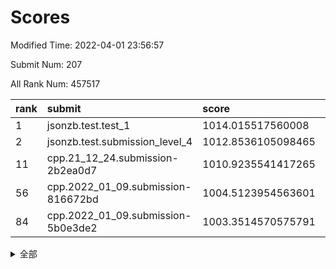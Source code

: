 # Scores

Modified Time: 2022-04-01 23:56:57

Submit Num: 207

All Rank Num: 457517

| rank |               submit               |       score        |       sigma        | pk_num |
| :--- | :--------------------------------- | :----------------- | :----------------- | :----- |
| 1    | jsonzb.test.test_1                 | 1014.015517560008  | 0.8205085023254186 | 8838   |
| 2    | jsonzb.test.submission_level_4     | 1012.8536105098465 | 0.8221995305821016 | 8836   |
| 11   | cpp.21_12_24.submission-2b2ea0d7   | 1010.9235541417265 | 0.7623602417131788 | 8837   |
| 56   | cpp.2022_01_09.submission-816672bd | 1004.5123954563601 | 0.7198886590352842 | 8835   |
| 84   | cpp.2022_01_09.submission-5b0e3de2 | 1003.3514570575791 | 0.7166330751240749 | 8843   |


<details>
<summary>全部</summary>

| rank |                 submit                 |       score        |       sigma        | pk_num |
| :--- | :------------------------------------- | :----------------- | :----------------- | :----- |
| 1    | jsonzb.test.test_1                     | 1014.015517560008  | 0.8205085023254186 | 8838   |
| 2    | jsonzb.test.submission_level_4         | 1012.8536105098465 | 0.8221995305821016 | 8836   |
| 3    | gobigger.level_3.submission_level_3_13 | 1012.0437623202727 | 0.7730402143444994 | 8837   |
| 4    | gobigger.level_3.submission_level_3_16 | 1011.4479895081093 | 0.7787874197096705 | 8845   |
| 5    | gobigger.level_3.submission_level_3_20 | 1011.2913498884205 | 0.7640141023709149 | 8841   |
| 6    | gobigger.level_3.submission_level_3_25 | 1011.2877456630481 | 0.761664753889828  | 8839   |
| 7    | gobigger.level_3.submission_level_3_26 | 1011.2193342770167 | 0.7805887789147756 | 8840   |
| 8    | gobigger.level_3.submission_level_3_37 | 1011.1635141205617 | 0.770283355436334  | 8837   |
| 9    | gobigger.level_3.submission_level_3_45 | 1011.0490106587138 | 0.7557359310861232 | 8848   |
| 10   | gobigger.level_3.submission_level_3_9  | 1011.0016785612746 | 0.78276374028673   | 8839   |
| 11   | cpp.21_12_24.submission-2b2ea0d7       | 1010.9235541417265 | 0.7623602417131788 | 8837   |
| 12   | gobigger.level_3.submission_level_3_48 | 1010.8359671931305 | 0.7597759068472685 | 8845   |
| 13   | gobigger.level_3.submission_level_3_31 | 1010.8079788504992 | 0.7496227041393546 | 8839   |
| 14   | gobigger.level_3.submission_level_3_39 | 1010.6202360188468 | 0.7574586608643921 | 8842   |
| 15   | gobigger.level_3.submission_level_3_23 | 1010.5768868814299 | 0.7496838543576739 | 8838   |
| 16   | gobigger.level_3.submission_level_3_1  | 1010.5484310841771 | 0.7957224053138947 | 8844   |
| 17   | gobigger.level_3.submission_level_3_15 | 1010.546796585721  | 0.7583419247163272 | 8843   |
| 18   | gobigger.level_3.submission_level_3_28 | 1010.5459299541674 | 0.7571978580772798 | 8839   |
| 19   | gobigger.level_3.submission_level_3_36 | 1010.4890032705465 | 0.7825290606123577 | 8840   |
| 20   | gobigger.level_3.submission_level_3_0  | 1010.4337812445804 | 0.7528572078733233 | 8838   |
| 21   | gobigger.level_3.submission_level_3_8  | 1010.4205068749189 | 0.7708023246166498 | 8842   |
| 22   | gobigger.level_3.submission_level_3_38 | 1010.3978201854711 | 0.7546528101982434 | 8838   |
| 23   | gobigger.level_3.submission_level_3_6  | 1010.3335941167237 | 0.7636211999474669 | 8842   |
| 24   | gobigger.level_3.submission_level_3_41 | 1010.3132520816707 | 0.7475812853085411 | 8848   |
| 25   | gobigger.level_3.submission_level_3_32 | 1010.0891644447995 | 0.7661656321599993 | 8844   |
| 26   | gobigger.level_3.submission_level_3_12 | 1010.0808054015617 | 0.7547547608728646 | 8842   |
| 27   | gobigger.level_3.submission_level_3_35 | 1010.027823327147  | 0.7402524773476445 | 8845   |
| 28   | gobigger.level_3.submission_level_3_29 | 1010.0188315393365 | 0.7461672626767613 | 8843   |
| 29   | gobigger.level_3.submission_level_3_30 | 1010.0104761169465 | 0.7478104701616206 | 8840   |
| 30   | gobigger.level_3.submission_level_3_2  | 1009.9866516298216 | 0.7566412912671846 | 8840   |
| 31   | gobigger.level_3.submission_level_3_27 | 1009.9643238763102 | 0.7667745866501567 | 8845   |
| 32   | gobigger.level_3.submission_level_3_22 | 1009.9170055955018 | 0.760662088275877  | 8843   |
| 33   | gobigger.level_3.submission_level_3_47 | 1009.8728098315837 | 0.7550226208151185 | 8842   |
| 34   | gobigger.level_3.submission_level_3_24 | 1009.8451987376001 | 0.7548834159562773 | 8838   |
| 35   | gobigger.level_3.submission_level_3_3  | 1009.7833594658027 | 0.7465975516499184 | 8842   |
| 36   | gobigger.level_3.submission_level_3_7  | 1009.7808648940228 | 0.7750228516988221 | 8840   |
| 37   | gobigger.level_3.submission_level_3_14 | 1009.7736452168335 | 0.7522509913506853 | 8845   |
| 38   | gobigger.level_3.submission_level_3_46 | 1009.7702557589562 | 0.7666036266321993 | 8835   |
| 39   | gobigger.level_3.submission_level_3_11 | 1009.7216590597592 | 0.7428663224139247 | 8841   |
| 40   | gobigger.level_3.submission_level_3_40 | 1009.67221359292   | 0.7446383428353008 | 8846   |
| 41   | gobigger.level_3.submission_level_3_10 | 1009.5885265328515 | 0.7454521903637632 | 8839   |
| 42   | gobigger.level_3.submission_level_3_34 | 1009.5728178634027 | 0.7790645139911796 | 8835   |
| 43   | gobigger.level_3.submission_level_3_19 | 1009.5684803347873 | 0.7492843047575288 | 8840   |
| 44   | gobigger.level_3.submission_level_3_18 | 1009.5285449023062 | 0.7569855198945257 | 8841   |
| 45   | gobigger.level_3.submission_level_3_4  | 1009.366836346052  | 0.7416776491808937 | 8843   |
| 46   | gobigger.level_3.submission_level_3_49 | 1009.1726226511167 | 0.7575303525908459 | 8839   |
| 47   | gobigger.level_3.submission_level_3_21 | 1009.0702513036233 | 0.7583425029850587 | 8843   |
| 48   | gobigger.level_3.submission_level_3_33 | 1009.002328179716  | 0.7344818396899881 | 8841   |
| 49   | gobigger.level_3.submission_level_3_44 | 1008.5963609222279 | 0.7495744788105257 | 8840   |
| 50   | gobigger.level_3.submission_level_3_5  | 1008.5929981679667 | 0.7520260392565864 | 8839   |
| 51   | gobigger.level_3.submission_level_3_42 | 1008.5029406148858 | 0.7396239104499642 | 8840   |
| 52   | gobigger.level_3.submission_level_3_43 | 1007.9203850307774 | 0.7357972419911644 | 8840   |
| 53   | gobigger.level_3.submission_level_3_17 | 1007.4797592856507 | 0.730055649678162  | 8843   |
| 54   | gobigger.level_1.submission_level_1_28 | 1005.1288937295103 | 0.7267712483083255 | 8850   |
| 55   | gobigger.level_1.submission_level_1_41 | 1004.8379718303726 | 0.7236338142299444 | 8841   |
| 56   | cpp.2022_01_09.submission-816672bd     | 1004.5123954563601 | 0.7198886590352842 | 8835   |
| 57   | gobigger.level_1.submission_level_1_0  | 1004.4384457548699 | 0.7317077043544787 | 8840   |
| 58   | gobigger.level_1.submission_level_1_43 | 1004.3982168563618 | 0.7259079796303314 | 8838   |
| 59   | gobigger.level_1.submission_level_1_47 | 1004.1924054644152 | 0.7162969959109571 | 8841   |
| 60   | gobigger.level_1.submission_level_1_36 | 1004.1003484137487 | 0.733564953125999  | 8840   |
| 61   | gobigger.level_1.submission_level_1_37 | 1004.0899784881315 | 0.7115741085228743 | 8841   |
| 62   | gobigger.level_1.submission_level_1_20 | 1004.0344034647854 | 0.7069339683300279 | 8845   |
| 63   | gobigger.level_1.submission_level_1_44 | 1004.0180820289822 | 0.7185463421386764 | 8841   |
| 64   | gobigger.level_1.submission_level_1_26 | 1004.0081255966076 | 0.710979380016733  | 8840   |
| 65   | gobigger.level_1.submission_level_1_22 | 1003.9635563183784 | 0.7135585257846853 | 8836   |
| 66   | gobigger.level_1.submission_level_1_30 | 1003.9472727361024 | 0.7213750144136203 | 8844   |
| 67   | gobigger.level_1.submission_level_1_25 | 1003.9265795526289 | 0.7229516570820852 | 8838   |
| 68   | gobigger.level_1.submission_level_1_46 | 1003.8982097047688 | 0.7038710223208551 | 8840   |
| 69   | gobigger.level_1.submission_level_1_32 | 1003.8759280228285 | 0.7177157747371247 | 8840   |
| 70   | gobigger.level_1.submission_level_1_18 | 1003.7779868295881 | 0.7148955400137913 | 8840   |
| 71   | gobigger.level_1.submission_level_1_35 | 1003.7601356555653 | 0.7276602057623315 | 8845   |
| 72   | gobigger.level_1.submission_level_1_33 | 1003.7514552918756 | 0.7069916502387456 | 8834   |
| 73   | gobigger.level_1.submission_level_1_34 | 1003.6839511907978 | 0.7176009190657506 | 8839   |
| 74   | gobigger.level_1.submission_level_1_39 | 1003.6339871036156 | 0.7201451528038741 | 8843   |
| 75   | gobigger.level_1.submission_level_1_23 | 1003.6312980746379 | 0.7111998749450221 | 8842   |
| 76   | gobigger.level_1.submission_level_1_11 | 1003.6091782554261 | 0.7297139887272677 | 8842   |
| 77   | gobigger.level_1.submission_level_1_48 | 1003.5764894032948 | 0.7141221718198638 | 8836   |
| 78   | gobigger.level_1.submission_level_1_19 | 1003.5630342915388 | 0.7059191894637665 | 8838   |
| 79   | gobigger.level_1.submission_level_1_24 | 1003.5321311826582 | 0.7150905196834206 | 8845   |
| 80   | gobigger.level_1.submission_level_1_13 | 1003.5211205868898 | 0.7116869793179673 | 8837   |
| 81   | gobigger.level_1.submission_level_1_21 | 1003.5120025666056 | 0.7205458224569983 | 8842   |
| 82   | gobigger.level_1.submission_level_1_40 | 1003.3698253115007 | 0.7120846048179935 | 8840   |
| 83   | gobigger.level_1.submission_level_1_49 | 1003.3637562591355 | 0.7182419506065337 | 8845   |
| 84   | cpp.2022_01_09.submission-5b0e3de2     | 1003.3514570575791 | 0.7166330751240749 | 8843   |
| 85   | gobigger.level_1.submission_level_1_9  | 1003.2972595099552 | 0.719522906172596  | 8841   |
| 86   | gobigger.level_1.submission_level_1_3  | 1003.1784661216693 | 0.7132881379439812 | 8844   |
| 87   | gobigger.level_1.submission_level_1_29 | 1003.1688182514331 | 0.7188402429278852 | 8847   |
| 88   | gobigger.level_1.submission_level_1_10 | 1003.1156107267259 | 0.7083289004115093 | 8837   |
| 89   | gobigger.level_1.submission_level_1_5  | 1003.0900175204861 | 0.7088574448183314 | 8844   |
| 90   | gobigger.level_1.submission_level_1_42 | 1002.9934612543889 | 0.7155027778267676 | 8842   |
| 91   | gobigger.level_1.submission_level_1_6  | 1002.9403373268542 | 0.7041820717785259 | 8842   |
| 92   | gobigger.level_1.submission_level_1_8  | 1002.9125027474041 | 0.717110311276081  | 8839   |
| 93   | gobigger.level_1.submission_level_1_38 | 1002.847090997562  | 0.7267161431583616 | 8844   |
| 94   | gobigger.level_1.submission_level_1_12 | 1002.804816344377  | 0.7151790963504723 | 8842   |
| 95   | gobigger.level_1.submission_level_1_15 | 1002.7446684415429 | 0.7156352301781884 | 8843   |
| 96   | gobigger.level_1.submission_level_1_1  | 1002.6927170154016 | 0.7127671749643246 | 8841   |
| 97   | gobigger.level_1.submission_level_1_16 | 1002.6871240038818 | 0.7139614123797039 | 8840   |
| 98   | gobigger.level_1.submission_level_1_31 | 1002.685020252283  | 0.7172191781319709 | 8835   |
| 99   | gobigger.level_1.submission_level_1_17 | 1002.6645259359785 | 0.7132116876117716 | 8843   |
| 100  | gobigger.level_1.submission_level_1_14 | 1002.6592902452136 | 0.7153454888847371 | 8843   |
| 101  | gobigger.level_1.submission_level_1_4  | 1002.5113248827054 | 0.7173299919347942 | 8845   |
| 102  | gobigger.level_1.submission_level_1_27 | 1002.4506598490535 | 0.725432418514511  | 8841   |
| 103  | gobigger.level_1.submission_level_1_7  | 1002.4446228849091 | 0.719769640204575  | 8844   |
| 104  | gobigger.level_1.submission_level_1_2  | 1002.3641764143556 | 0.7188605763213415 | 8837   |
| 105  | gobigger.level_1.submission_level_1_45 | 1002.1042978095736 | 0.7109319703514935 | 8841   |
| 106  | gobigger.random.submission_random_38   | 997.7985053724683  | 0.705898333968554  | 8843   |
| 107  | gobigger.random.submission_random_42   | 997.7018724711318  | 0.7012076953332957 | 8841   |
| 108  | gobigger.random.submission_random_35   | 997.4134858894231  | 0.7138685770733767 | 8842   |
| 109  | gobigger.random.submission_random_18   | 997.3303229795549  | 0.7120503411306988 | 8845   |
| 110  | gobigger.random.submission_random_48   | 997.1025028546928  | 0.7056379658978609 | 8840   |
| 111  | gobigger.random.submission_random_17   | 996.7666091780919  | 0.7099278972660745 | 8842   |
| 112  | gobigger.random.submission_random_30   | 996.7598639351718  | 0.713988434450208  | 8839   |
| 113  | gobigger.random.submission_random_31   | 996.7506964980734  | 0.7025964293991377 | 8841   |
| 114  | gobigger.random.submission_random_9    | 996.365270725462   | 0.7284233540494056 | 8841   |
| 115  | gobigger.random.submission_random_16   | 996.3261753938037  | 0.7214780558528979 | 8839   |
| 116  | gobigger.random.submission_random_6    | 996.3194135170177  | 0.7197792861619103 | 8840   |
| 117  | gobigger.random.submission_random_29   | 996.3164337333875  | 0.7055961010579967 | 8844   |
| 118  | gobigger.random.submission_random_2    | 996.3077245945781  | 0.7040965753175127 | 8842   |
| 119  | gobigger.random.submission_random_22   | 996.2236854320242  | 0.7164508529528768 | 8841   |
| 120  | gobigger.random.submission_random_47   | 996.223661371954   | 0.7187702411377054 | 8840   |
| 121  | gobigger.random.submission_random_45   | 996.210068659603   | 0.701592370997112  | 8843   |
| 122  | gobigger.random.submission_random_39   | 996.2029449599493  | 0.7196342520492739 | 8833   |
| 123  | gobigger.random.submission_random_40   | 996.1686386528062  | 0.7266419700419745 | 8841   |
| 124  | gobigger.random.submission_random_4    | 996.1542564198224  | 0.7049841126651386 | 8843   |
| 125  | gobigger.random.submission_random_7    | 996.1419516337612  | 0.7003172188738693 | 8844   |
| 126  | gobigger.random.submission_random_8    | 996.131747285304   | 0.7143904042215166 | 8843   |
| 127  | gobigger.random.submission_random_10   | 996.1149458904739  | 0.7142608821537682 | 8839   |
| 128  | gobigger.random.submission_random_15   | 995.9970423209872  | 0.7007879547548322 | 8844   |
| 129  | gobigger.random.submission_random_5    | 995.960921669662   | 0.7228743568023651 | 8838   |
| 130  | gobigger.random.submission_random_36   | 995.9382280101782  | 0.7012309603250214 | 8836   |
| 131  | gobigger.random.submission_random_26   | 995.8734144344324  | 0.7204285201676426 | 8842   |
| 132  | gobigger.random.submission_random_1    | 995.8165364947391  | 0.7135740385379277 | 8845   |
| 133  | gobigger.random.submission_random_21   | 995.8139152689607  | 0.7117037756236912 | 8843   |
| 134  | gobigger.random.submission_random_46   | 995.6828454623053  | 0.7253369664088316 | 8836   |
| 135  | gobigger.random.submission_random_32   | 995.6275692445577  | 0.7166533832099526 | 8841   |
| 136  | gobigger.random.submission_random_11   | 995.6163830193792  | 0.7057042667323365 | 8843   |
| 137  | gobigger.random.submission_random_23   | 995.6085076448992  | 0.7102551688346959 | 8842   |
| 138  | gobigger.random.submission_random_37   | 995.5969707621699  | 0.7102794852178846 | 8842   |
| 139  | gobigger.random.submission_random_49   | 995.584641493855   | 0.7206917897808243 | 8839   |
| 140  | gobigger.random.submission_random_20   | 995.5169620435589  | 0.7066812551093891 | 8840   |
| 141  | gobigger.random.submission_random_28   | 995.5024145941554  | 0.7063508405414577 | 8842   |
| 142  | gobigger.random.submission_random_24   | 995.493207981811   | 0.7193805602629543 | 8842   |
| 143  | gobigger.random.submission_random_3    | 995.4644729315053  | 0.7086933604935162 | 8842   |
| 144  | gobigger.random.submission_random_19   | 995.4618530799858  | 0.7206635742755635 | 8844   |
| 145  | gobigger.random.submission_random_44   | 995.4136282234     | 0.7201212715471487 | 8837   |
| 146  | gobigger.random.submission_random_43   | 995.3792568068646  | 0.7342875475882493 | 8842   |
| 147  | gobigger.random.submission_random_12   | 995.3273498409097  | 0.7177794329850411 | 8843   |
| 148  | gobigger.random.submission_random_0    | 995.3066788990674  | 0.7122095979508728 | 8841   |
| 149  | gobigger.random.submission_random_34   | 995.2423163288391  | 0.7212509635276738 | 8841   |
| 150  | gobigger.random.submission_random_33   | 995.2295733813486  | 0.6967697729535686 | 8848   |
| 151  | gobigger.random.submission_random_27   | 995.2217870675245  | 0.7204226283809283 | 8839   |
| 152  | gobigger.random.submission_random_25   | 995.2128575126867  | 0.7193664977337932 | 8839   |
| 153  | gobigger.random.submission_random_13   | 995.0298173040674  | 0.7235863197344404 | 8839   |
| 154  | gobigger.random.submission_random_41   | 994.7690033988881  | 0.7150075791102652 | 8841   |
| 155  | gobigger.random.submission_random_14   | 994.1571667693554  | 0.7098634451904813 | 8842   |
| 156  | gobigger.level_2.submission_level_2_6  | 994.0845586542923  | 0.7164404733945205 | 8838   |
| 157  | gobigger.level_2.submission_level_2_12 | 993.329796731112   | 0.7202909573918488 | 8841   |
| 158  | gobigger.level_2.submission_level_2_38 | 993.2964626339582  | 0.73550793182272   | 8843   |
| 159  | gobigger.level_2.submission_level_2_1  | 993.0952067606859  | 0.7319341157824135 | 8840   |
| 160  | gobigger.level_2.submission_level_2_21 | 992.8651110645458  | 0.7436308957027804 | 8843   |
| 161  | gobigger.level_2.submission_level_2_43 | 992.8187037865792  | 0.7463423213764768 | 8834   |
| 162  | gobigger.level_2.submission_level_2_44 | 992.6574792014483  | 0.7329220131443835 | 8836   |
| 163  | gobigger.level_2.submission_level_2_0  | 992.6457111230131  | 0.7523221895981361 | 8841   |
| 164  | gobigger.level_2.submission_level_2_8  | 992.6410497207746  | 0.7261297020792864 | 8842   |
| 165  | gobigger.level_2.submission_level_2_15 | 992.6361921584564  | 0.7393080304662587 | 8847   |
| 166  | gobigger.level_2.submission_level_2_28 | 992.6061432928282  | 0.7313227851571253 | 8841   |
| 167  | gobigger.level_2.submission_level_2_10 | 992.5785685419954  | 0.7519344382728561 | 8844   |
| 168  | gobigger.level_2.submission_level_2_31 | 992.5588257695633  | 0.7144633081490462 | 8836   |
| 169  | gobigger.level_2.submission_level_2_39 | 992.5073876607827  | 0.7510405109670406 | 8837   |
| 170  | gobigger.level_2.submission_level_2_11 | 992.499523541006   | 0.7458845614742918 | 8843   |
| 171  | gobigger.level_2.submission_level_2_20 | 992.4706420889399  | 0.7357971522017948 | 8839   |
| 172  | gobigger.level_2.submission_level_2_7  | 992.4655505780179  | 0.741674133693701  | 8846   |
| 173  | gobigger.level_2.submission_level_2_47 | 992.4551374221705  | 0.7313875715350991 | 8841   |
| 174  | gobigger.level_2.submission_level_2_34 | 992.447931207527   | 0.7421015698177604 | 8841   |
| 175  | gobigger.level_2.submission_level_2_35 | 992.4266473434993  | 0.7474338911269773 | 8840   |
| 176  | gobigger.level_2.submission_level_2_24 | 992.405301603584   | 0.7374249264804303 | 8841   |
| 177  | gobigger.level_2.submission_level_2_30 | 992.3888401214354  | 0.7475042656369204 | 8837   |
| 178  | gobigger.level_2.submission_level_2_25 | 992.3617458234728  | 0.7307080594176822 | 8837   |
| 179  | gobigger.level_2.submission_level_2_42 | 992.2617803669491  | 0.7309450490612456 | 8844   |
| 180  | gobigger.level_2.submission_level_2_36 | 992.2277657172706  | 0.7383926905827682 | 8841   |
| 181  | gobigger.level_2.submission_level_2_14 | 992.1933736061134  | 0.7513905845424436 | 8839   |
| 182  | gobigger.level_2.submission_level_2_32 | 992.1504353883251  | 0.7412423289367218 | 8847   |
| 183  | gobigger.level_2.submission_level_2_17 | 992.1076235591929  | 0.7476887732105211 | 8844   |
| 184  | gobigger.level_2.submission_level_2_48 | 992.1032686001856  | 0.7499521294448726 | 8839   |
| 185  | gobigger.level_2.submission_level_2_40 | 992.0144710324424  | 0.7403011811444076 | 8842   |
| 186  | gobigger.level_2.submission_level_2_18 | 991.8771572398857  | 0.7302901584288222 | 8843   |
| 187  | gobigger.level_2.submission_level_2_45 | 991.7947800610357  | 0.7310015085984951 | 8837   |
| 188  | gobigger.level_2.submission_level_2_13 | 991.7931329796567  | 0.7403814307379873 | 8842   |
| 189  | gobigger.level_2.submission_level_2_29 | 991.7832176079817  | 0.7388275860345257 | 8843   |
| 190  | gobigger.level_2.submission_level_2_46 | 991.7536874271926  | 0.753627050957474  | 8840   |
| 191  | gobigger.level_2.submission_level_2_27 | 991.7431736049814  | 0.7613210210335599 | 8840   |
| 192  | gobigger.level_2.submission_level_2_26 | 991.7336026189756  | 0.7532089603132449 | 8838   |
| 193  | gobigger.level_2.submission_level_2_33 | 991.700936456695   | 0.7289500882576764 | 8841   |
| 194  | gobigger.level_2.submission_level_2_16 | 991.695421239381   | 0.7589352549468361 | 8839   |
| 195  | gobigger.level_2.submission_level_2_4  | 991.669296649317   | 0.7751693615067787 | 8842   |
| 196  | gobigger.level_2.submission_level_2_5  | 991.6356108728327  | 0.7548107402989624 | 8836   |
| 197  | gobigger.level_2.submission_level_2_37 | 991.4613585908145  | 0.7355396899260649 | 8841   |
| 198  | gobigger.level_2.submission_level_2_19 | 991.3833464165973  | 0.7619104575729695 | 8846   |
| 199  | gobigger.level_2.submission_level_2_23 | 991.3260062916819  | 0.7435111285601838 | 8837   |
| 200  | gobigger.level_2.submission_level_2_3  | 991.259777951082   | 0.7331173493089179 | 8845   |
| 201  | gobigger.level_2.submission_level_2_22 | 991.1777457563674  | 0.7564036135449239 | 8838   |
| 202  | gobigger.level_2.submission_level_2_2  | 991.177723267009   | 0.7614254378641306 | 8835   |
| 203  | gobigger.level_2.submission_level_2_41 | 990.624971777116   | 0.7446724084834295 | 8841   |
| 204  | gobigger.level_2.submission_level_2_49 | 990.0133692792393  | 0.773335593485901  | 8835   |
| 205  | gobigger.level_2.submission_level_2_9  | 989.7327540527119  | 0.7718719052243171 | 8844   |
| 206  | gobigger.none.submission_none_0        | 975.8923322243598  | 1.4444578929402758 | 8837   |
| 207  | gobigger.none.submission_none_1        | 974.5032125038501  | 1.7325087125926077 | 8843   |

</details>